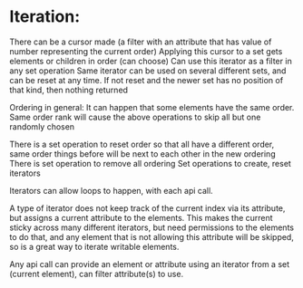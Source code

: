 # Iteration:

There can be a cursor made (a filter with an attribute that has value of number representing the current order)
Applying this cursor to a set gets elements or children in order (can choose)
Can use this iterator as a filter in any set operation
Same iterator can be used on several different sets, and can be reset at any time. If not reset and the newer set has no position of that kind, then nothing returned


Ordering in general:
It can happen that some elements have the same order.
Same order rank will cause the above operations to skip all but one randomly chosen

There is a set operation to reset order so that all have a different order, same order things before will be next to each other in the new ordering
There is set operation to remove all ordering
Set operations to create, reset iterators

Iterators can allow loops to happen, with each api call.

A type of iterator does not keep track of the current index via its attribute, but assigns a current attribute to the elements. This makes the current sticky across many different iterators,
but need permissions to the elements to do that, and any element that is not allowing this attribute will be skipped, so is a great way to iterate writable elements.



Any api call can provide an element or attribute using an iterator from a set (current element), can filter attribute(s)  to use.
